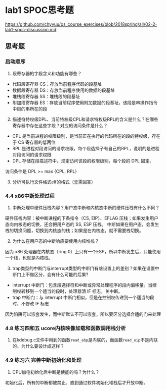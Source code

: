 # lab1 SPOC思考题
https://github.com/chyyuu/os_course_exercises/blob/2018spring/all/02-2-lab1-spoc-discussion.md

## 思考题

### 启动顺序

1. 段寄存器的字段含义和功能有哪些？

 - 代码段寄存器 CS：存放当前程序代码的段基址
 - 数据段寄存器 DS：存放当前程序使用的数据的段基址
 - 堆栈段寄存器 SS：堆栈段的段基址
 - 附加段寄存器 ES：存放当前程序使用附加数据的段基址，该段是串操作指令中目的串所在的段

2. 描述符特权级DPL、当前特权级CPL和请求特权级RPL的含义是什么？在哪些寄存器中存在这些字段？对应的访问条件是什么？

 - CPL 是当前进程的权限级别，是当前正在执行的代码所在的段的特权级，存在于 CS 寄存器的低两位
 - RPL 是进程对段访问的请求权限，每个段选择子有自己的RPL，说明的是进程对段访问的请求权限
 - DPL 存储在段描述符中，规定访问该段的权限级别，每个段的 DPL 固定。

访问条件是 DPL >= max {CPL, RPL}

3. 分析可执行文件格式elf的格式（无需回答）

### 4.4 x86中断处理过程

1. 中断处理中硬件压栈内容？用户态中断和内核态中断的硬件压栈有什么不同？

硬件压栈内容：被中断进程的下条指令（CS, EIP）、EFLAG 压栈；如果发生用户态向内核态的切换，还会把用户态的 SS, ESP 压栈。
中断如果在用户态，会发生栈的切换问题，切换到内核态的栈；如果是在内核态，就不需要栈切换。

2. 为什么在用户态的中断响应要使用内核堆栈？

因为 x86 处理器在内核态（ring 0）上只有一个ESP，所以中断发生后，只能使用一个栈，也就是内核栈。

3. trap类型的中断门与interrupt类型的中断门有啥设置上的差别？如果在设置中断门上不做区分，会有什么可能的后果?

- interrupt 中断门：包含段选择符和中断或异常处理程序的段内偏移量。当控制权转移到一个适当的段时，处理器清 IF 标志，关中断。
- trap 中断门：与 interrupt 中断门相似，但是在控制权传递到一个适当的段时，不修改 IF 标志

因为陷阱可以嵌套发生，而中断默认不可以嵌套，所以要区分选择合适的门来处理

### 4.8 练习四和五 ucore内核映像加载和函数调用栈分析

1. 在kdebug.c文件中用到的函数`read_ebp`是内联的，而函数`read_eip`不是内联的。为什么要设计成这样？

### 4.9 练习六 完善中断初始化和处理

1. CPU加电初始化后中断是使能的吗？为什么？

初始化后，所有的中断都被禁止，直到通过软件初始化堆栈后才开放中断。
